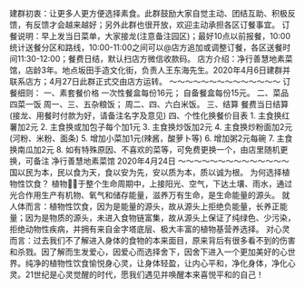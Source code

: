 建群初衷：让更多人更方便选择素食。此群鼓励大家自觉主动、团结互助、积极反馈，有反馈才会越来越好；另外此群也很开放，欢迎主动承担各区订餐事宜。
订餐说明：早上发当日菜单，大家接龙(注意备注园区)；最好10点以前报餐，10:00统计送餐分区和路线，10:00-11:00之间可以@店方追加或调整订餐，各区送餐时间11:30-12:00；餐费日结，默认扫店方微信收款码。
店方介绍：净行善慧地素菜馆，店龄3年。地点坂田手造文化街，负责人王东海先生。2020年4月6日建群并联系店方；4月27日此群正式交由店方运转。
～～～～～～～～～～～～～～
订餐细则：
一、素套餐价格
    一次性餐盒每份16元；
    自备餐盒每份15元。
二、菜品
    四菜一饭
    周一、三、五杂粮饭；
    周二、四、六白米饭。
三、结算
    餐费当日结算(接龙、用餐时付款为好，请备注名字及意见)
四、个性化换餐价目表
    1. 主食换红薯加2元
    2. 主食换或加包子每个加1元
    3. 主食换炒饭加2元
    4. 主食换炒粉面加2元(河粉、米粉、面条)
    5. 增加小菜加1元(辣酱，酸萝卜等)
    6. 增加粥2元每碗
    7. 主食换南瓜加2元
    8. 如有特殊原因、不喜欢的菜等，可免费更换一个，由店里随机更换，可备注
        净行善慧地素菜馆  2020年4月24日
～～～～～～～～～～～～～～
国以民为本，民以食为天，食以安为先，安以质为本，质以诚为根。
为何选择植物性饮食？
植物🌳🌳于整个生命周期中，上接阳光、空气，下达土壤、雨水，通过光合作用生产有机物、氧气和储存能量，滋养万有生命，是生命能量的源头。
就人体而言：植物性饮食，因为是能量的源头，故从源头上拒绝负能量，长养正能量；因为是物质的源头，未进入食物链富集，故从源头上保证了纯绿色、少污染，拒绝动物性疾病，并拥有来自金字塔底层、极大丰富的植物基营养选择。
对心灵而言：过去我们不了解进入身体的食物的本来面目，原来背后有很多看不到的伤害和杀戮。因了解而生发爱心，因爱心而选择舍下，因舍下进入一个更加美好的心世界。纯净的植物性饮食愉悦身心灵，让身体轻盈，让内心平和，净化身体，净化心灵。21世纪是心灵觉醒的时代，愿我们遇见并唤醒本来喜悦平和的自己！